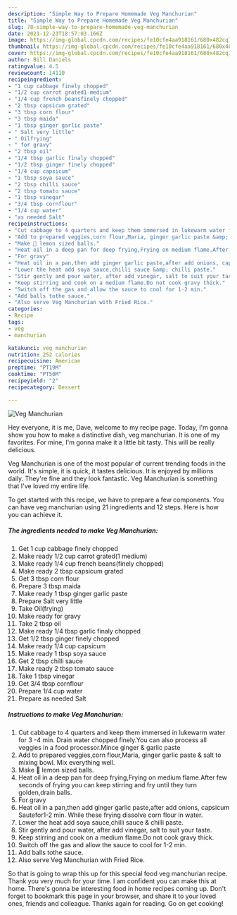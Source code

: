 ```yaml
---
description: "Simple Way to Prepare Homemade Veg Manchurian"
title: "Simple Way to Prepare Homemade Veg Manchurian"
slug: 78-simple-way-to-prepare-homemade-veg-manchurian
date: 2021-12-23T18:57:03.166Z
image: https://img-global.cpcdn.com/recipes/fe10cfe4aa918161/680x482cq70/veg-manchurian-recipe-main-photo.jpg
thumbnail: https://img-global.cpcdn.com/recipes/fe10cfe4aa918161/680x482cq70/veg-manchurian-recipe-main-photo.jpg
cover: https://img-global.cpcdn.com/recipes/fe10cfe4aa918161/680x482cq70/veg-manchurian-recipe-main-photo.jpg
author: Bill Daniels
ratingvalue: 4.5
reviewcount: 14110
recipeingredient:
- "1 cup cabbage finely chopped"
- "1/2 cup carrot grated1 medium"
- "1/4 cup french beansfinely chopped"
- "2 tbsp capsicum grated"
- "3 tbsp corn flour"
- "3 tbsp maida"
- "1 tbsp ginger garlic paste"
- " Salt very little"
- " Oilfrying"
- " for gravy"
- "2 tbsp oil"
- "1/4 tbsp garlic finaly chopped"
- "1/2 tbsp ginger finely chopped"
- "1/4 cup capsicum"
- "1 tbsp soya sauce"
- "2 tbsp chilli sauce"
- "2 tbsp tomato sauce"
- "1 tbsp vinegar"
- "3/4 tbsp cornflour"
- "1/4 cup water"
- "as needed Salt"
recipeinstructions:
- "Cut cabbage to 4 quarters and keep them immersed in lukewarm water for 3 -4 min. Drain water chopped finely.You can also process all veggies in a food processor.Mince ginger &amp; garlic paste"
- "Add to prepared veggies,corn flour,Maria, ginger garlic paste &amp; salt to mixing bowl. Mix everything well."
- "Make 🍋 lemon sized balls."
- "Heat oil in a deep pan for deep frying,Frying on medium flame.After few seconds of frying you can keep stirring and fry until they turn golden,drain balls."
- "For gravy"
- "Heat oil in a pan,then add ginger garlic paste,after add onions, capsicum Sautefor1-2 min. While these frying dissolve corn flour in water."
- "Lower the heat add soya sauce,chilli sauce &amp; chilli paste."
- "Stir gently and pour water, after add vinegar, salt to suit your taste."
- "Keep stirring and cook on a medium flame.Do not cook gravy thick."
- "Switch off the gas and allow the sauce to cool for 1-2 min."
- "Add balls tothe sauce."
- "Also serve Veg Manchurian with Fried Rice."
categories:
- Recipe
tags:
- veg
- manchurian

katakunci: veg manchurian 
nutrition: 252 calories
recipecuisine: American
preptime: "PT19M"
cooktime: "PT50M"
recipeyield: "2"
recipecategory: Dessert

---
```



![Veg Manchurian](https://img-global.cpcdn.com/recipes/fe10cfe4aa918161/680x482cq70/veg-manchurian-recipe-main-photo.jpg)

Hey everyone, it is me, Dave, welcome to my recipe page. Today, I'm gonna show you how to make a distinctive dish, veg manchurian. It is one of my favorites. For mine, I'm gonna make it a little bit tasty. This will be really delicious.



Veg Manchurian is one of the most popular of current trending foods in the world. It's simple, it is quick, it tastes delicious. It is enjoyed by millions daily. They're fine and they look fantastic. Veg Manchurian is something that I've loved my entire life.


To get started with this recipe, we have to prepare a few components. You can have veg manchurian using 21 ingredients and 12 steps. Here is how you can achieve it.

<!--inarticleads1-->

##### The ingredients needed to make Veg Manchurian:

1. Get 1 cup cabbage finely chopped
1. Make ready 1/2 cup carrot grated(1 medium)
1. Make ready 1/4 cup french beans(finely chopped)
1. Make ready 2 tbsp capsicum grated
1. Get 3 tbsp corn flour
1. Prepare 3 tbsp maida
1. Make ready 1 tbsp ginger garlic paste
1. Prepare  Salt very little
1. Take  Oil(frying)
1. Make ready  for gravy
1. Take 2 tbsp oil
1. Make ready 1/4 tbsp garlic finaly chopped
1. Get 1/2 tbsp ginger finely chopped
1. Make ready 1/4 cup capsicum
1. Make ready 1 tbsp soya sauce
1. Get 2 tbsp chilli sauce
1. Make ready 2 tbsp tomato sauce
1. Take 1 tbsp vinegar
1. Get 3/4 tbsp cornflour
1. Prepare 1/4 cup water
1. Prepare as needed Salt




<!--inarticleads2-->

##### Instructions to make Veg Manchurian:

1. Cut cabbage to 4 quarters and keep them immersed in lukewarm water for 3 -4 min. Drain water chopped finely.You can also process all veggies in a food processor.Mince ginger &amp; garlic paste
1. Add to prepared veggies,corn flour,Maria, ginger garlic paste &amp; salt to mixing bowl. Mix everything well.
1. Make 🍋 lemon sized balls.
1. Heat oil in a deep pan for deep frying,Frying on medium flame.After few seconds of frying you can keep stirring and fry until they turn golden,drain balls.
1. For gravy
1. Heat oil in a pan,then add ginger garlic paste,after add onions, capsicum Sautefor1-2 min. While these frying dissolve corn flour in water.
1. Lower the heat add soya sauce,chilli sauce &amp; chilli paste.
1. Stir gently and pour water, after add vinegar, salt to suit your taste.
1. Keep stirring and cook on a medium flame.Do not cook gravy thick.
1. Switch off the gas and allow the sauce to cool for 1-2 min.
1. Add balls tothe sauce.
1. Also serve Veg Manchurian with Fried Rice.




So that is going to wrap this up for this special food veg manchurian recipe. Thank you very much for your time. I am confident you can make this at home. There's gonna be interesting food in home recipes coming up. Don't forget to bookmark this page in your browser, and share it to your loved ones, friends and colleague. Thanks again for reading. Go on get cooking!
